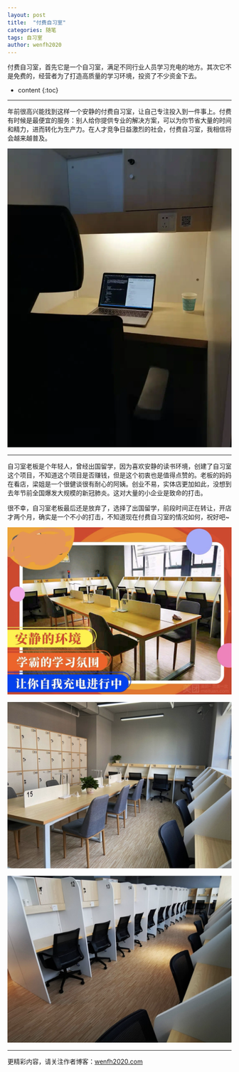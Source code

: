 ```yaml
---
layout: post
title:  "付费自习室"
categories: 随笔
tags: 自习室
author: wenfh2020
---
```



付费自习室，首先它是一个自习室，满足不同行业人员学习充电的地方。其次它不是免费的，经营者为了打造高质量的学习环境，投资了不少资金下去。



* content
{:toc}

---

年前很高兴能找到这样一个安静的付费自习室，让自己专注投入到一件事上。付费有时候是最便宜的服务：别人给你提供专业的解决方案，可以为你节省大量的时间和精力，进而转化为生产力。在人才竞争日益激烈的社会，付费自习室，我相信将会越来越普及。

![学习环境](/images/2020-03-11-08-59-15.png)

---

自习室老板是个年轻人，曾经出国留学，因为喜欢安静的读书环境，创建了自习室这个项目，不知道这个项目是否赚钱，但是这个初衷也是值得点赞的。老板的妈妈在看店，梁姐是一个很健谈很有耐心的阿姨。创业不易，实体店更加如此，没想到去年节前全国爆发大规模的新冠肺炎。这对大量的小企业是致命的打击。

很不幸，自习室老板最后还是放弃了，选择了出国留学，前段时间正在转让，开店才两个月，确实是一个不小的打击，不知道现在付费自习室的情况如何，祝好吧~

![自习室1](/images/2020-03-11-09-00-50.png)

![自习室2](/images/2020-03-11-09-01-08.png)

![自习室3](/images/2020-03-11-09-01-24.png)


---

更精彩内容，请关注作者博客：[wenfh2020.com](https://wenfh2020.com/)
